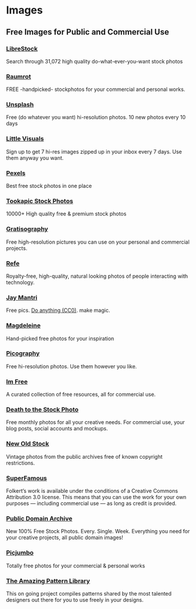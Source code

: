 # Images


## Free Images for Public and Commercial Use

### [LibreStock](http://librestock.com/)
Search through 31,072 high quality do-what-ever-you-want stock photos

### [Raumrot](http://www.raumrot.com/)
FREE -handpicked- stockphotos for your commercial and personal works.

### [Unsplash](http://unsplash.com/)
Free (do whatever you want) hi-resolution photos. 10 new photos every 10 days

### [Little Visuals](http://littlevisuals.co/)
Sign up to get 7 hi-res images zipped up in your inbox every 7 days. Use them anyway you want.

### [Pexels](http://www.pexels.com/)
Best free stock photos in one place

### [Tookapic Stock Photos](https://stock.tookapic.com/)
10000+ High quality free & premium stock photos

### [Gratisography](http://www.gratisography.com/)
Free high-resolution pictures you can use on your personal and commercial projects.

### [Refe](http://getrefe.com/)
Royalty-free, high-quality, natural looking photos of people interacting with technology.

### [Jay Mantri](http://jaymantri.com/)
Free pics. [Do anything (CC0)](http://creativecommons.org/publicdomain/zero/1.0/). make magic.

### [Magdeleine](http://magdeleine.co/)
Hand-picked free photos for your inspiration

### [Picography](http://picography.co/)
Free hi-resolution photos. Use them however you like.

### [Im Free](http://www.imcreator.com/free)
A curated collection of free resources, all for commercial use.

### [Death to the Stock Photo](http://join.deathtothestockphoto.com/)
Free monthly photos for all your creative needs. For commercial use, your blog posts, social accounts and mockups.

### [New Old Stock](http://nos.twnsnd.co/)
Vintage photos from the public archives free of known copyright restrictions.

### [SuperFamous](http://superfamous.com/)
Folkert’s work is available under the conditions of a Creative Commons Attribution 3.0 license. This means that you can use the work for your own purposes — including commercial use — as long as credit is provided.

### [Public Domain Archive](http://publicdomainarchive.com/)
New 100% Free Stock Photos. Every. Single. Week.
Everything you need for your creative projects, all public domain images!

### [Picjumbo](http://picjumbo.com/)
Totally free photos for your commercial & personal works

### [The Amazing Pattern Library](http://thepatternlibrary.com/)
This on going project compiles patterns shared by the most talented designers out there  for you to use freely in your designs.
